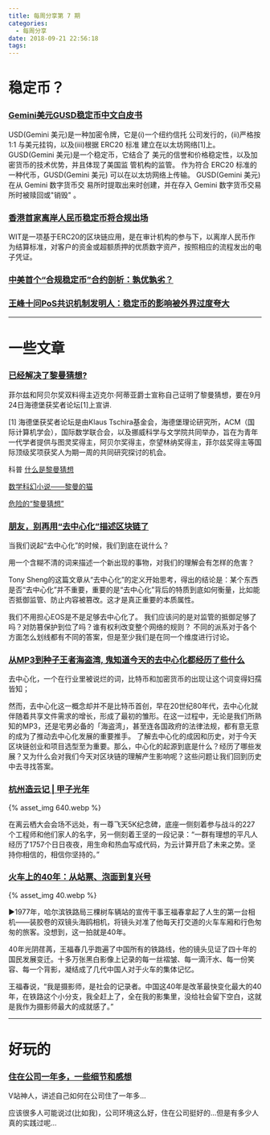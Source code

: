 ```yaml
---
title: 每周分享第 7 期
categories:
  - 每周分享
date: 2018-09-21 22:56:18
tags:
---
```

# 稳定币？

### [Gemini美元GUSD稳定币中文白皮书](https://www.8btc.com/article/275190)

USD(Gemini 美元)是一种加密令牌，它是(i)一个纽约信托 公司发行的，(ii)严格按 1:1 与美元挂钩，以及(iii)根据 ERC20 标准 建立在以太坊网络[1]上。
GUSD(Gemini 美元)是一个稳定币，它结合了 美元的信誉和价格稳定性，以及加密货币的技术优势，并且体现了美国监 管机构的监管。 
作为符合 ERC20 标准的一种代币，GUSD(Gemini 美元) 可以在以太坊网络上传输。
GUSD(Gemini 美元)在从 Gemini 数字货币交 易所时提取出来时创建，并在存入 Gemini 数字货币交易所时被赎回或"销毁" 。

### [香港首家离岸人民币稳定币将合规出场](http://www.huoxing24.com/newsdetail/20180918154809524749.html)

WIT是一项基于ERC20的区块链应用，是在审计机构的参与下，以离岸人民币作为结算标准，对客户的资金或超额质押的优质数字资产，按照相应的流程发出的电子凭证。

### [中美首个“合规稳定币”合约剖析：孰优孰劣？](https://mp.weixin.qq.com/s/tZIVmSAnYAmor_GzhRpEKw)

### [王峰十问PoS共识机制发明人：稳定币的影响被外界过度夸大](https://mp.weixin.qq.com/s/K-I5RsK5cn9XI4cuZuxgqw)

--- 

# 一些文章

### [已经解决了黎曼猜想?](https://mp.weixin.qq.com/s/XrnNbzQs3NGYj00C-sa5gw)

菲尔兹和阿贝尔奖双料得主迈克尔·阿蒂亚爵士宣称自己证明了黎曼猜想，要在9月24日海德堡获奖者论坛[1]上宣讲. 

[1] 海德堡获奖者论坛是由Klaus Tschira基金会，海德堡理论研究所，ACM（国际计算机学会），国际数学联合会，以及挪威科学与文学院共同举办，旨在为青年一代学者提供与图灵奖得主，阿贝尔奖得主，奈望林纳奖得主，菲尔兹奖得主等国际顶级奖项获奖人为期一周的共同研究探讨的机会。

科普 [什么是黎曼猜想](https://mp.weixin.qq.com/s/2ZYeZIInfm6vqluJKKQjgw)

[数学科幻小说——黎曼的猫](https://mp.weixin.qq.com/s/u_rhcDOuQqqzr7Q0o-KYWQ)

[危险的“黎曼猜想”](https://mp.weixin.qq.com/s/ucx0txcCupyHkD7mbLyPYg)

### [朋友，别再用“去中心化”描述区块链了](https://mp.weixin.qq.com/s/vyWjsZUufbyb5dxwXSuxdA)

当我们说起“去中心化”的时候，我们到底在说什么？

用一个含糊不清的词来描述一个新出现的事物，对我们的理解会有怎样的危害？

Tony Sheng的这篇文章从“去中心化”的定义开始思考，得出的结论是：某个东西是否“去中心化”并不重要，重要的是“去中心化”背后的特质到底如何衡量，比如能否抵御监管、防止内容被篡改。这才是真正重要的本质属性。

我们不用担心EOS是不是足够去中心化了。
我们应该问的是对监管的抵御足够了吗？对防篡保护到位了吗？谁有权利改变整个网络的规则？
不同的派系对于各个方面怎么划线都有不同的答案，但是至少我们是在同一个维度进行讨论。

### [从MP3到种子王者海盗湾, 鬼知道今天的去中心化都经历了些什么](https://mp.weixin.qq.com/s/xHea_dQ1VE5qPLGBHOU8og)

去中心化，一个在行业里被说烂的词，比特币和加密货币的出现让这个词变得妇孺皆知；

然而，去中心化这一概念却并不是比特币首创，早在20世纪80年代，去中心化就伴随着共享文件需求的增长，形成了最初的雏形。在这一过程中，无论是我们所熟知的MP3，还是宅男必备的「海盗湾」，甚至连各国政府的法律法规，都有意无意的成为了推动去中心化发展的重要推手。
了解去中心化的成因和历史，对于今天区块链创业和项目选型至为重要。那么，中心化的起源到底是什么？经历了哪些发展？又为什么会对我们今天对区块链的理解产生影响呢？这些问题让我们回到历史中去寻找答案。

### [杭州造云记 | 甲子光年](https://mp.weixin.qq.com/s/TV6JzUSIau06YpzHPQzaGw)

{% asset_img 640.webp %}

在离云栖大会会场不远处，有一尊飞天5K纪念碑，底座一侧刻着参与战斗的227个工程师和他们家人的名字，另一侧刻着王坚的一段记录：“一群有理想的平凡人经历了1757个日日夜夜，用生命和热血写成代码，为云计算开启了未来之势。坚持你相信的，相信你坚持的。”

### [火车上的40年：从站票、泡面到复兴号](https://mp.weixin.qq.com/s/-gDwMcREC7WmuLBG-JKlWQ)

{% asset_img 40.webp %}

►1977年，哈尔滨铁路局三棵树车辆站的宣传干事王福春拿起了人生的第一台相机——装胶卷的双镜头海鸥相机，将镜头对准了他每天打交道的火车车厢和行色匆匆的旅客。没想到，这一拍就是40年。

40年光阴荏苒，王福春几乎跑遍了中国所有的铁路线，他的镜头见证了四十年的国民发展变迁。十多万张黑白影像上记录的每一丝褶皱、每一滴汗水、每一份笑容、每一个背影，凝结成了几代中国人对于火车的集体记忆。

王福春说，“我是摄影师，是社会的记录者。中国这40年是改革最快变化最大的40年，在铁路这个小分支，我全赶上了，全在我的影集里，没给社会留下空白，这就是我作为摄影师最大的成就感了。”

---

# 好玩的

### [住在公司一年多，一些细节和感想](https://www.v2ex.com/t/490481)

V站神人，讲述自己如何在公司住了一年多...

应该很多人可能说过(比如我)，公司环境这么好，住在公司挺好的...但是有多少人真的实践过呢...

